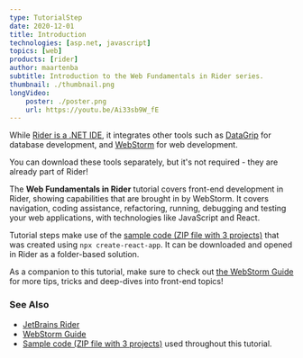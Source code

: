 ```yaml
---
type: TutorialStep
date: 2020-12-01
title: Introduction
technologies: [asp.net, javascript]
topics: [web]
products: [rider]
author: maartenba
subtitle: Introduction to the Web Fundamentals in Rider series.
thumbnail: ./thumbnail.png
longVideo: 
    poster: ./poster.png
    url: https://youtu.be/Ai33sb9W_fE
---
```


While [Rider is a .NET IDE](https://www.jetbrains.com/rider/), it integrates other tools such as [DataGrip](https://www.jetbrains.com/datagrip/) for database development, and [WebStorm](https://www.jetbrains.com/webstorm/) for web development.

You can download these tools separately, but it's not required - they are already part of Rider!

The **Web Fundamentals in Rider** tutorial covers front-end development in Rider, showing capabilities that are brought in by WebStorm.
It covers navigation, coding assistance, refactoring, running, debugging and testing your web applications, with technologies like JavaScript and React.

Tutorial steps make use of the [sample code (ZIP file with 3 projects)](https://raw.githubusercontent.com/jetbrains/guide/main/sites/dotnet-guide/demos/tutorials/web-fundamentals/rider-web-fundamentals.zip) that was created using `npx create-react-app`.
It can be downloaded and opened in Rider as a folder-based solution.

As a companion to this tutorial, make sure to check out [the WebStorm Guide](https://www.jetbrains.com/webstorm/guide/) for more tips, tricks and deep-dives into front-end topics!

### See Also

- [JetBrains Rider](https://www.jetbrains.com/rider/)
- [WebStorm Guide](https://www.jetbrains.com/webstorm/guide/)
- [Sample code (ZIP file with 3 projects)](https://raw.githubusercontent.com/jetbrains/guide/main/sites/dotnet-guide/demos/tutorials/web-fundamentals/rider-web-fundamentals.zip) used throughout this tutorial.